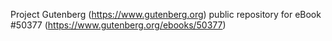 Project Gutenberg (https://www.gutenberg.org) public repository for
eBook #50377 (https://www.gutenberg.org/ebooks/50377)
